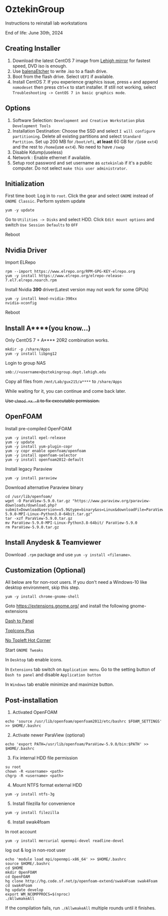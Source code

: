 # OztekinGroup
Instructions to reinstall lab workstations

End of life: June 30th, 2024
## Creating Installer
1. Download the latest CentOS 7 image from [Lehigh mirror](http://linux.cc.lehigh.edu/centos/7/isos/x86_64/) for fastest speed, DVD iso is enough.
2. Use [balenaEtcher](https://www.balena.io/etcher/) to write .iso to a flash drive.
3. Boot from the flash drive. Select `UEFI` if available.
4. Install CentOS 7. If you experience graphics issue, press `e` and append `nomodeset` then press ctrl+x to start installer. If still not working, select `Troubleshooting -> CentOS 7 in basic graphics mode`.
## Options
1. Software Selection: `Development and Creative Workstation` plus `Development Tools`
2. Installation Destination: Choose the SSD and select `I will configure partitioning`. Delete all existing partitions and select `Standard Partition`. Set up 200 MB for `/boot/efi`, **at least** 60 GB for `/`(use `ext4`) and the rest to `/home`(use `ext4`). No need to have `/swap`
3. Disable Kdump(useless)
4. Network : Enable ethernet if available.
5. Setup root password and set username as `oztekinlab` if it's a public computer. Do not select `make this user administrator`.

## Initialization
First time boot: Log in to `root`. Click the gear and select `GNOME` instead of `GNOME Classic`.
Perform system update
```
yum -y update
```
Go to `Utilities -> Disks` and select HDD. Click `Edit mount options` and switch `Use Session Defaults` to `OFF`

Reboot

## Nvidia Driver
Import ELRepo
```
rpm --import https://www.elrepo.org/RPM-GPG-KEY-elrepo.org
yum -y install https://www.elrepo.org/elrepo-release-7.el7.elrepo.noarch.rpm
```
Install Nvidia **390** driver(Latest version may not work for some GPUs)
```
yum -y install kmod-nvidia-390xx
nvidia-xconfig
```
Reboot

## Install A****(you know...)
Only CentOS 7 + A**** 20R2 combination works.
```
mkdir -p /share/Apps
yum -y install libpng12
```
Login to group NAS
```
smb://<username>@oztekingroup.dept.lehigh.edu
```
Copy all files from `/mnt/Lab/gux215/a****` to `/share/Apps`

While waiting for it, you can continue and come back later.

~~Use `chmod +x -R` to fix executable permission.~~

## OpenFOAM
Install pre-compiled OpenFOAM
```
yum -y install epel-release
yum -y update
yum -y install yum-plugin-copr
yum -y copr enable openfoam/openfoam
yum -y install openfoam-selector
yum -y install openfoam2012-default
```
Install legacy Paraview
```
yum -y install paraview
```
Download alternative Paraview binary
```
cd /usr/lib/openfoam/
wget -O ParaView-5.9.0.tar.gz "https://www.paraview.org/paraview-downloads/download.php?submit=Download&version=v5.9&type=binary&os=Linux&downloadFile=ParaView-5.9.0-MPI-Linux-Python3.8-64bit.tar.gz"
tar -xzf ParaView-5.9.0.tar.gz 
mv ParaView-5.9.0-MPI-Linux-Python3.8-64bit/ ParaView-5.9.0
rm ParaView-5.9.0.tar.gz 
```
## Install Anydesk & Teamviewer
Download `.rpm` package and use `yum -y install <filename>`.

## Customization (Optional)
All below are for non-root users.
If you don't need a Windows-10 like desktop environment, skip this step.
```
yum -y install chrome-gnome-shell
```
Goto https://extensions.gnome.org/ and install the following gnome-extensions

[Dash to Panel](https://extensions.gnome.org/extension/1160/dash-to-panel/)

[TopIcons Plus](https://extensions.gnome.org/extension/1031/topicons/)

[No Topleft Hot Corner](https://extensions.gnome.org/extension/118/no-topleft-hot-corner/)

Start `GNOME Tweaks`

In `Desktop` tab enable icons.

In `Extensions` tab switch on `Application menu`. Go to the setting button of `Dash to panel` and disable `Application button`

In `Windows` tab enable minimize and maximize button.

## Post-installation
1. Activated OpenFOAM
```
echo 'source /usr/lib/openfoam/openfoam2012/etc/bashrc $FOAM_SETTINGS' >> $HOME/.bashrc
```
2. Activate newer ParaView (optional)
```
echo 'export PATH=/usr/lib/openfoam/ParaView-5.9.0/bin:$PATH' >> $HOME/.bashrc
```
3. Fix internal HDD file permission
```
su root
chown -R <username> <path>
chgrp -R <username> <path>
```
4. Mount NTFS format external HDD
```
yum -y install ntfs-3g
```
5. Install filezilla for convenience
```
yum -y install filezilla
```
6. Install swak4foam

In root account
```
yum -y install mercurial openmpi-devel readline-devel
```
log out & log in non-root user
```
echo 'module load mpi/openmpi-x86_64' >> $HOME/.bashrc
source $HOME/.bashrc
cd $HOME
mkdir OpenFOAM
cd OpenFOAM
hg clone http://hg.code.sf.net/p/openfoam-extend/swak4Foam swak4Foam
cd swak4Foam
hg update develop
export WM_NCOMPPROCS=$(nproc)
./AllwmakeAll
```
If the compilation fails, run `./AllwmakeAll` multiple rounds until it finishes.
